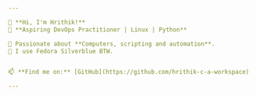 ```yaml
---

👋 **Hi, I'm Hrithik!**  
🚀 **Aspiring DevOps Practitioner | Linux | Python**  

🔹 Passionate about **Computers, scripting and automation**.
🔹 I use Fedora Silverblue BTW.


📫 **Find me on:** [GitHub](https://github.com/hrithik-c-a-workspace) 

---
```


<!---
hrithik-c-a-workspace/hrithik-c-a-workspace is a ✨ special ✨ repository because its `README.md` (this file) appears on your GitHub profile.
You can click the Preview link to take a look at your changes.
--->
